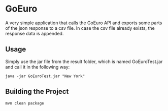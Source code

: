 GoEuro
======

A very simple application that calls the GoEuro API and exports some parts of the json response to a csv file. In case the csv file already exists, the response data is appended.


Usage
-----
Simply use the jar file from the result folder, which is named GoEuroTest.jar and call it in the following way:

```
java -jar GoEuroTest.jar "New York"
```


Building the Project
--------------------

```
mvn clean package
```

